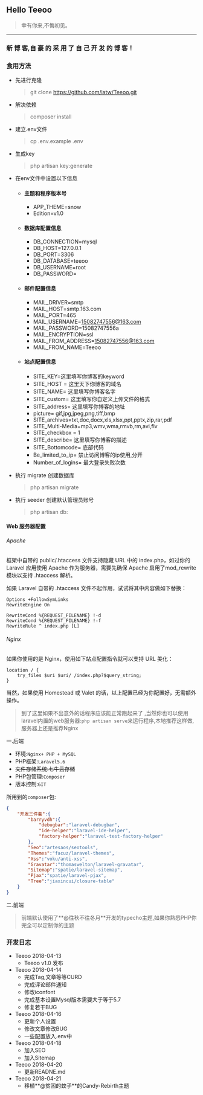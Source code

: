 ## Hello Teeoo

> 幸有你来,不悔初见。

------------

### 新 博 客,自 豪 的 采 用 了 自 己 开 发 的 博 客！ 
	

### 食用方法

- 先进行克隆
    >   git clone https://github.com/iatw/Teeoo.git
- 解决依赖
	>	composer install
- 建立.env文件
	>	cp .env.example .env
- 生成key
	>	php artisan key:generate
- 在env文件中设置以下信息
  - #### 主题和程序版本号
    - APP_THEME=snow
    - Edition=v1.0
    
  - #### 数据库配置信息
    - DB_CONNECTION=mysql
    - DB_HOST=127.0.0.1
    - DB_PORT=3306
    - DB_DATABASE=teeoo
    - DB_USERNAME=root
    - DB_PASSWORD=
    
  - #### 邮件配置信息
    - MAIL_DRIVER=smtp
    - MAIL_HOST=smtp.163.com
    - MAIL_PORT=465
    - MAIL_USERNAME=15082747556@163.com
    - MAIL_PASSWORD=15082747556a
    - MAIL_ENCRYPTION=ssl
    - MAIL_FROM_ADDRESS=15082747556@163.com
    - MAIL_FROM_NAME=Teeoo
    
  - #### 站点配置信息
    - SITE_KEY=这里填写你博客的keyword
    - SITE_HOST = 这里天下你博客的域名
    - SITE_NAME= 这里填写你博客名字
    - SITE_custom= 这里填写你自定义上传文件的格式
    - SITE_address= 这里填写你博客的地址
    - picture= gif,jpg,jpeg,png,tiff,bmp
    - SITE_archives=txt,doc,docx,xls,xlsx,ppt,pptx,zip,rar,pdf
    - SITE_Multi-Media=mp3,wmv,wma,rmvb,rm,avi,flv
    - SITE_checkbox = 1
    - SITE_describe= 这里填写你博客的描述
    - SITE_Bottomcode= 底部代码
    - Be_limited_to_ip= 禁止访问博客的ip使用,分开
    - Number_of_logins= 最大登录失败次数

- 执行 migrate 创建数据库
	>	php artisan migrate
- 执行 seeder 创建默认管理员账号
	>	php artisan db:


#### Web 服务器配置

###### Apache

框架中自带的 public/.htaccess 文件支持隐藏 URL 中的 index.php，如过你的 Laravel 应用使用 Apache 作为服务器，需要先确保 Apache 启用了mod_rewrite 模块以支持 .htaccess 解析。

如果 Laravel 自带的 .htaccess 文件不起作用，试试将其中内容做如下替换：

    Options +FollowSymLinks
    RewriteEngine On
    
    RewriteCond %{REQUEST_FILENAME} !-d
    RewriteCond %{REQUEST_FILENAME} !-f
    RewriteRule ^ index.php [L]

###### Nginx

如果你使用的是 Nginx，使用如下站点配置指令就可以支持 URL 美化：

    location / {
        try_files $uri $uri/ /index.php?$query_string;
    }
	
当然，如果使用 Homestead 或 Valet 的话，以上配置已经为你配置好，无需额外操作。

> 到了这里如果不出意外的话程序应该能正常跑起来了 ,当然你也可以使用laravel内置的web服务器:`php artisan serve`来运行程序,本地推荐这样做,服务器上还是推荐Nginx


一.后端
- 	环境:`Nginx+ PHP + MySQL`
- 	PHP框架:`Laravel5.6`
- 	~~文件存储系统:七牛云存储~~
- 	PHP包管理:`Composer`
- 	版本控制:`GIT`

所用到的`composer`包:
```json
{
    "开发三件套":{
        "barryvdh":{
            "debugbar":"laravel-debugbar",
            "ide-helper":"laravel-ide-helper",
            "factory-helper":"laravel-test-factory-helper"
        },
        "Seo":"artesaos/seotools",
        "Themes":"facuz/laravel-themes",
        "Xss":"voku/anti-xss",
        "Gravatar":"thomaswelton/laravel-gravatar",
        "Sitemap":"spatie/laravel-sitemap",
        "Pjax":"spatie/laravel-pjax",
        "Tree":"jiaxincui/closure-table"
    }
}
```

二.前端

> 前端默认使用了**@往秋不往冬月**开发的typecho主题,如果你熟悉PHP你完全可以定制你的主题

### 开发日志
- Teeoo 2018-04-13
	- 	Teeoo v1.0 发布
- Teeoo 2018-04-14
	- 	完成Tag,文章等等CURD
	- 	完成评论邮件通知
	- 	修改iconfont
	- 	完成基本设置Mysql版本需要大于等于5.7
	- 	修复若干BUG
- Teeoo 2018-04-16
	- 	更新个人设置
	- 	修改文章修改BUG
	- 	一些配置放入.env中
- Teeoo 2018-04-18
	-	加入SEO
	-	加入Sitemap
- Teeoo 2018-04-20
	-	更新READNE.md
- Teeoo 2018-04-21
   	-	移植**@贫困的蚊子**的Candy-Rebirth主题

